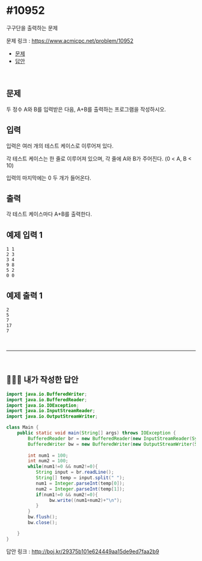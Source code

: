 # #10952

구구단을 출력하는 문제

문제 링크 : https://www.acmicpc.net/problem/10952

- [문제](#quiz)
- [답안](#answer)

<br>

## <a name="quiz"></a>문제

두 정수 A와 B를 입력받은 다음, A+B를 출력하는 프로그램을 작성하시오.

## 입력

입력은 여러 개의 테스트 케이스로 이루어져 있다.

각 테스트 케이스는 한 줄로 이루어져 있으며, 각 줄에 A와 B가 주어진다. (0 < A, B < 10)

입력의 마지막에는 0 두 개가 들어온다.

## 출력

각 테스트 케이스마다 A+B를 출력한다.

## 예제 입력 1

```
1 1
2 3
3 4
9 8
5 2
0 0
```

## 예제 출력 1

```
2
5
7
17
7
```

<br>

------

<br>

## <a name="answer"></a>🙆🏻‍♂️ 내가 작성한 답안

```java
import java.io.BufferedWriter;
import java.io.BufferedReader;
import java.io.IOException;
import java.io.InputStreamReader;
import java.io.OutputStreamWriter;

class Main {
    public static void main(String[] args) throws IOException {
        BufferedReader br = new BufferedReader(new InputStreamReader(System.in));
        BufferedWriter bw = new BufferedWriter(new OutputStreamWriter(System.out));
      
        int num1 = 100;
        int num2 = 100;
        while(num1!=0 && num2!=0){
           String input = br.readLine();
           String[] temp = input.split(" ");
           num1 = Integer.parseInt(temp[0]);
           num2 = Integer.parseInt(temp[1]);
           if(num1!=0 && num2!=0){
                bw.write((num1+num2)+"\n");
           }
        }
        bw.flush();
        bw.close();

    }
}
```

답안 링크 : http://boj.kr/29375b101e624449aa15de9ed7faa2b9

<br>

<br>
